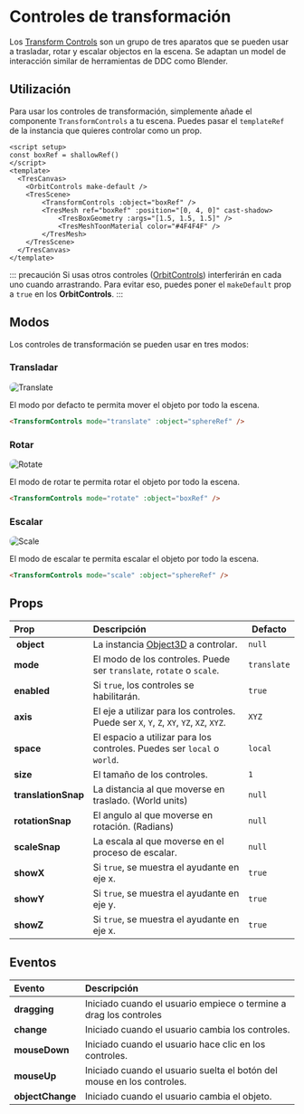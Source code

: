 # Controles de transformación

Los [Transform Controls](https://threejs.org/docs/#examples/en/controls/TransformControls) son un grupo de tres aparatos que se pueden usar a trasladar, rotar y escalar objectos en la escena. Se adaptan un model de interacción similar de herramientas de DDC como Blender.

<StackBlitzEmbed projectId="tresjs-transform-controls" />

## Utilización

Para usar los controles de transformación, simplemente añade el componente `TransformControls` a tu escena. Puedes pasar el `templateRef` de la instancia que quieres controlar como un prop.

```vue{2,6,8}
<script setup>
const boxRef = shallowRef()
</script>
<template>
  <TresCanvas>
    <OrbitControls make-default />
    <TresScene>
        <TransformControls :object="boxRef" />
        <TresMesh ref="boxRef" :position="[0, 4, 0]" cast-shadow>
            <TresBoxGeometry :args="[1.5, 1.5, 1.5]" />
            <TresMeshToonMaterial color="#4F4F4F" />
        </TresMesh>
    </TresScene>
  </TresCanvas>
</template>
```

::: precaución
Si usas otros controles ([OrbitControls](/cientos/controls/orbit-controls)) interferirán en cada uno cuando arrastrando. Para evitar eso, puedes poner el `makeDefault` prop a `true` en los **OrbitControls**.
:::

## Modos

Los controles de transformación se pueden usar en tres modos:

### Transladar

![Translate](/cientos/transform-controls-translate.png)

El modo por defacto te permita mover el objeto por todo la escena.

```html
<TransformControls mode="translate" :object="sphereRef" />
```

### Rotar

![Rotate](/cientos/transform-controls-rotate.png)

El modo de rotar te permita rotar el objeto por todo la escena.

```html
<TransformControls mode="rotate" :object="boxRef" />
```

### Escalar

![Scale](/cientos/transform-controls-scale.png)

El modo de escalar te permita escalar el objeto por todo la escena.

```html
<TransformControls mode="scale" :object="sphereRef" />
```

## Props

| Prop                | Descripción                                                                                   | Defacto     |
| :------------------ | :-------------------------------------------------------------------------------------------- | ----------- |
|  **object**         | La instancia [Object3D](https://threejs.org/docs/index.html#api/en/core/Object3D) a controlar. | `null`      |
| **mode**            | El modo de los controles. Puede ser `translate`, `rotate` o `scale`.                            | `translate` |
| **enabled**         | Si `true`, los controles se habilitarán.                                                    | `true`      |
| **axis**            | El eje a utilizar para los controles. Puede ser `X`, `Y`, `Z`, `XY`, `YZ`, `XZ`, `XYZ`.              | `XYZ`       |
| **space**           | El espacio a utilizar para los controles. Puedes ser `local` o `world`.                                 | `local`     |
| **size**            | El tamaño de los controles.                                                                     | `1`         |
| **translationSnap** | La distancia al que moverse en traslado. (World units)                                       | `null`      |
| **rotationSnap**    | El angulo al que moverse en rotación. (Radians)                                                 | `null`      |
| **scaleSnap**       | La escala al que moverse en el proceso de escalar.                                                            | `null`      |
| **showX**           | Si `true`, se muestra el ayudante en eje x.                                                   | `true`      |
| **showY**           | Si `true`, se muestra el ayudante en eje y.                                                    | `true`      |
| **showZ**           | Si `true`, se muestra el ayudante en eje x.                                                    | `true`      |

## Eventos

| Evento            | Descripción                                                    |
| :--------------- | :------------------------------------------------------------- |
| **dragging**     | Iniciado cuando el usuario empiece o termine a drag los controles   |
| **change**       | Iniciado cuando el usuario cambia los controles.                     |
| **mouseDown**    | Iniciado cuando el usuario hace clic en los controles.                |
| **mouseUp**      | Iniciado cuando el usuario suelta el botón del mouse en los controles. |
| **objectChange** | Iniciado cuando el usuario cambia el objeto.                        |

<style scoped>
img {
    aspect-ratio: 16/9;
    object-fit: cover;
    object-position: top;
    border-radius: 8px;
}
</style>
